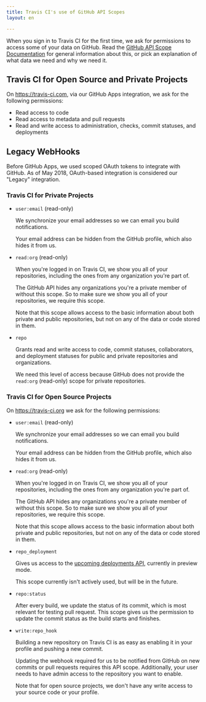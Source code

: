 ```yaml
---
title: Travis CI's use of GitHub API Scopes
layout: en

---
```


When you sign in to Travis CI for the first time, we ask for permissions to access
some of your data on GitHub. Read the [GitHub API Scope Documentation](https://developer.github.com/v3/oauth/#scopes)
 for general information about this, or pick an explanation of what data we need and why we need it.

<div id="toc"></div>

## Travis CI for Open Source and Private Projects

On <https://travis-ci.com>, via our GitHub Apps integration, we ask for the following permissions:

- Read access to code
- Read access to metadata and pull requests
- Read and write access to administration, checks, commit statuses, and deployments

## Legacy WebHooks

Before GitHub Apps, we used scoped OAuth tokens to integrate with GitHub. As of May 2018, OAuth-based integration is considered our "Legacy" integration.

### Travis CI for Private Projects

- `user:email` (read-only)

    We synchronize your email addresses so we can email you build
    notifications.

    Your email address can be hidden from the GitHub profile, which also hides it from us.

- `read:org` (read-only)

    When you're logged in on Travis CI, we show you all of your repositories,
    including the ones from any organization you're part of.

    The GitHub API hides any organizations you're a private member of without
    this scope. So to make sure we show you all of your repositories, we require
    this scope.

    Note that this scope allows access to the basic information about both private
    and public repositories, but not on any of the data or code stored in them.

- `repo`

    Grants read and write access to code, commit statuses, collaborators, and
    deployment statuses for public and private repositories and organizations.

    We need this level of access because GitHub does not provide the `read:org` (read-only) scope for private repositories.

### Travis CI for Open Source Projects

On <https://travis-ci.org> we ask for the following permissions:

  - `user:email` (read-only)

      We synchronize your email addresses so we can email you build
        notifications.

      Your email address can be hidden from the GitHub profile, which also hides it from us.

  - `read:org` (read-only)

      When you're logged in on Travis CI, we show you all of your repositories,
      including the ones from any organization you're part of.

      The GitHub API hides any organizations you're a private member of without
      this scope. So to make sure we show you all of your repositories, we require
      this scope.

      Note that this scope allows access to the basic information about both private
      and public repositories, but not on any of the data or code stored in them.

  - `repo_deployment`

      Gives us access to the [upcoming deployments
      API](http://developer.github.com/v3/repos/deployments/), currently in preview mode.

      This scope currently isn't actively used, but will be in the future.

  - `repo:status`

      After every build, we update the status of its commit, which is most
      relevant for testing pull request. This scope gives us the permission to
      update the commit status as the build starts and finishes.

  - `write:repo_hook`

      Building a new repository on Travis CI is as easy as enabling it in your
      profile and pushing a new commit.

      Updating the webhook required for us to be notified from GitHub on new
      commits or pull requests requires this API scope. Additionally, your user
      needs to have admin access to the repository you want to enable.

    Note that for open source projects, we don't have any write access to your source
    code or your profile.
